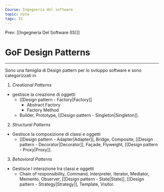 ```yaml
---
Course: Ingegneria del software
topic: nota
tags: IS
---
```


Prev: [[Ingegneria Del Software (IS)]]

# GoF Design Patterns
---

Sono una famiglia di Design pattern per lo sviluppo software e sono categorizzati in 

1. _Creational Patterns_
-  gestisce la creazione di oggetti
	- [[Design pattern - Factory|Factory]]
		- Abstract Factory
		- Factory Method
	- Builder, Prototype, [[Design pattern - Singleton|Singleton]].
2.  _Structural Patterns_
- Gestisce la composizione di classi e oggetti
	- [[Design pattern - Adapter|Adapter]], Bridge, Composite, [[Design pattern - Decorator|Decorator]], Façade, Flyweight, [[Design pattern - Proxy|Proxy]].
3. _Behavioral Patterns_
- Gestisce l interazione tra classi e oggetti
	-  Chain of responsibility, Command, Interpreter, Iterator, Mediator, Memento, Observer, [[Design pattern - State|State]], [[Design pattern - Strategy|Strategy]], Template, Visitor.
